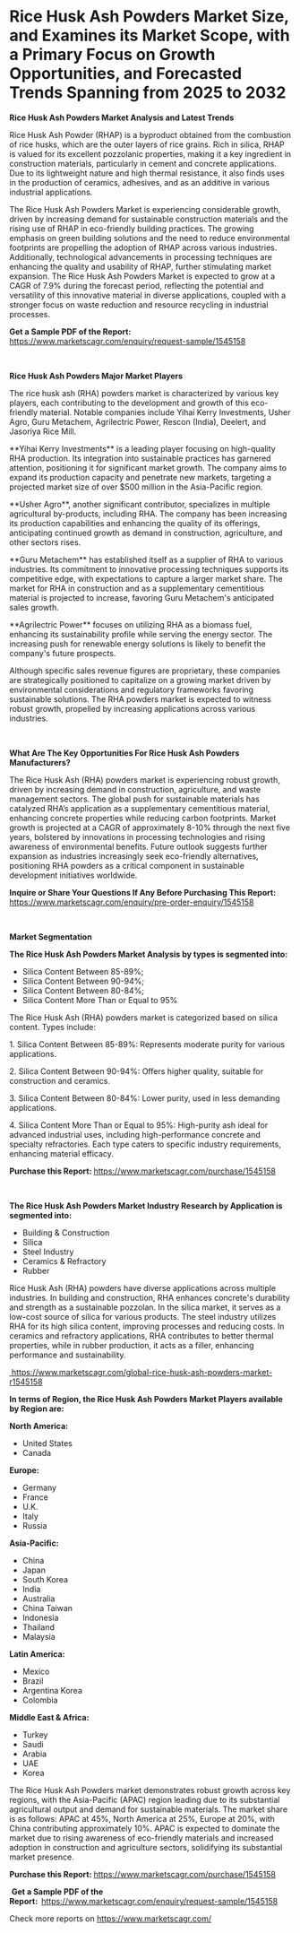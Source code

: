 <p><h1>Rice Husk Ash Powders Market Size, and Examines its Market Scope, with a Primary Focus on Growth Opportunities, and Forecasted Trends Spanning from 2025 to 2032</h1></p><p><strong>Rice Husk Ash Powders Market Analysis and Latest Trends</strong></p>
<p><p>Rice Husk Ash Powder (RHAP) is a byproduct obtained from the combustion of rice husks, which are the outer layers of rice grains. Rich in silica, RHAP is valued for its excellent pozzolanic properties, making it a key ingredient in construction materials, particularly in cement and concrete applications. Due to its lightweight nature and high thermal resistance, it also finds uses in the production of ceramics, adhesives, and as an additive in various industrial applications.</p><p>The Rice Husk Ash Powders Market is experiencing considerable growth, driven by increasing demand for sustainable construction materials and the rising use of RHAP in eco-friendly building practices. The growing emphasis on green building solutions and the need to reduce environmental footprints are propelling the adoption of RHAP across various industries. Additionally, technological advancements in processing techniques are enhancing the quality and usability of RHAP, further stimulating market expansion. The Rice Husk Ash Powders Market is expected to grow at a CAGR of 7.9% during the forecast period, reflecting the potential and versatility of this innovative material in diverse applications, coupled with a stronger focus on waste reduction and resource recycling in industrial processes.</p></p>
<p><strong>Get a Sample PDF of the Report:&nbsp;</strong> <a href="https://www.marketscagr.com/enquiry/request-sample/1545158?utm_campaign=2276&utm_medium=2&utm_source=Github&utm_content=ia&utm_term=02022025&utm_id=rice-husk-ash-powders">https://www.marketscagr.com/enquiry/request-sample/1545158</a></p>
<p>&nbsp;</p>
<p><strong>Rice Husk Ash Powders Major Market Players</strong></p>
<p><p>The rice husk ash (RHA) powders market is characterized by various key players, each contributing to the development and growth of this eco-friendly material. Notable companies include Yihai Kerry Investments, Usher Agro, Guru Metachem, Agrilectric Power, Rescon (India), Deelert, and Jasoriya Rice Mill.</p><p>**Yihai Kerry Investments** is a leading player focusing on high-quality RHA production. Its integration into sustainable practices has garnered attention, positioning it for significant market growth. The company aims to expand its production capacity and penetrate new markets, targeting a projected market size of over $500 million in the Asia-Pacific region.</p><p>**Usher Agro**, another significant contributor, specializes in multiple agricultural by-products, including RHA. The company has been increasing its production capabilities and enhancing the quality of its offerings, anticipating continued growth as demand in construction, agriculture, and other sectors rises.</p><p>**Guru Metachem** has established itself as a supplier of RHA to various industries. Its commitment to innovative processing techniques supports its competitive edge, with expectations to capture a larger market share. The market for RHA in construction and as a supplementary cementitious material is projected to increase, favoring Guru Metachem's anticipated sales growth.</p><p>**Agrilectric Power** focuses on utilizing RHA as a biomass fuel, enhancing its sustainability profile while serving the energy sector. The increasing push for renewable energy solutions is likely to benefit the company's future prospects.</p><p>Although specific sales revenue figures are proprietary, these companies are strategically positioned to capitalize on a growing market driven by environmental considerations and regulatory frameworks favoring sustainable solutions. The RHA powders market is expected to witness robust growth, propelled by increasing applications across various industries.</p></p>
<p>&nbsp;</p>
<p><strong>What Are The Key Opportunities For Rice Husk Ash Powders Manufacturers?</strong></p>
<p><p>The Rice Husk Ash (RHA) powders market is experiencing robust growth, driven by increasing demand in construction, agriculture, and waste management sectors. The global push for sustainable materials has catalyzed RHA’s application as a supplementary cementitious material, enhancing concrete properties while reducing carbon footprints. Market growth is projected at a CAGR of approximately 8-10% through the next five years, bolstered by innovations in processing technologies and rising awareness of environmental benefits. Future outlook suggests further expansion as industries increasingly seek eco-friendly alternatives, positioning RHA powders as a critical component in sustainable development initiatives worldwide.</p></p>
<p><strong>Inquire or Share Your Questions If Any Before Purchasing This Report:</strong> <a href="https://www.marketscagr.com/enquiry/pre-order-enquiry/1545158?utm_campaign=2276&utm_medium=2&utm_source=Github&utm_content=ia&utm_term=02022025&utm_id=rice-husk-ash-powders">https://www.marketscagr.com/enquiry/pre-order-enquiry/1545158</a></p>
<p>&nbsp;</p>
<p><strong>Market Segmentation</strong></p>
<p><strong>The Rice Husk Ash Powders Market Analysis by types is segmented into:</strong></p>
<p><ul><li>Silica Content Between 85-89%;</li><li>Silica Content Between 90-94%;</li><li>Silica Content Between 80-84%;</li><li>Silica Content More Than or Equal to 95%</li></ul></p>
<p><p>The Rice Husk Ash (RHA) powders market is categorized based on silica content. Types include: </p><p>1. Silica Content Between 85-89%: Represents moderate purity for various applications.</p><p>2. Silica Content Between 90-94%: Offers higher quality, suitable for construction and ceramics.</p><p>3. Silica Content Between 80-84%: Lower purity, used in less demanding applications.</p><p>4. Silica Content More Than or Equal to 95%: High-purity ash ideal for advanced industrial uses, including high-performance concrete and specialty refractories. Each type caters to specific industry requirements, enhancing material efficacy.</p></p>
<p><strong>Purchase this Report:&nbsp;</strong><a href="https://www.marketscagr.com/purchase/1545158?utm_campaign=2276&utm_medium=2&utm_source=Github&utm_content=ia&utm_term=02022025&utm_id=rice-husk-ash-powders">https://www.marketscagr.com/purchase/1545158</a></p>
<p>&nbsp;</p>
<p><strong>The Rice Husk Ash Powders Market Industry Research by Application is segmented into:</strong></p>
<p><ul><li>Building & Construction</li><li>Silica</li><li>Steel Industry</li><li>Ceramics & Refractory</li><li>Rubber</li></ul></p>
<p><p>Rice Husk Ash (RHA) powders have diverse applications across multiple industries. In building and construction, RHA enhances concrete's durability and strength as a sustainable pozzolan. In the silica market, it serves as a low-cost source of silica for various products. The steel industry utilizes RHA for its high silica content, improving processes and reducing costs. In ceramics and refractory applications, RHA contributes to better thermal properties, while in rubber production, it acts as a filler, enhancing performance and sustainability.</p></p>
<p><a href="https://www.marketscagr.com/global-rice-husk-ash-powders-market-r1545158?utm_campaign=2276&utm_medium=2&utm_source=Github&utm_content=ia&utm_term=02022025&utm_id=rice-husk-ash-powders">&nbsp;https://www.marketscagr.com/global-rice-husk-ash-powders-market-r1545158</a></p>
<p><strong>In terms of Region, the Rice Husk Ash Powders Market Players available by Region are:</strong></p>
<p>
    <p> <strong> North America: </strong>
        <ul>
            <li>United States</li>
            <li>Canada</li>
        </ul>
        </p> 
    <p> <strong> Europe: </strong>
        <ul>
            <li>Germany</li>
            <li>France</li>
            <li>U.K.</li>
            <li>Italy</li>
            <li>Russia</li>
        </ul>
        </p> 
    <p> <strong> Asia-Pacific: </strong>
        <ul>
            <li>China</li>
            <li>Japan</li>
            <li>South Korea</li>
            <li>India</li>
            <li>Australia</li>
            <li>China Taiwan</li>
            <li>Indonesia</li>
            <li>Thailand</li>
            <li>Malaysia</li>
        </ul>
        </p> 
    <p> <strong> Latin America: </strong>
        <ul>
            <li>Mexico</li>
            <li>Brazil</li>
            <li>Argentina Korea</li>
            <li>Colombia</li>
        </ul>
        </p> 
    <p> <strong> Middle East & Africa: </strong>
        <ul>
            <li>Turkey</li>
            <li>Saudi</li>
            <li>Arabia</li>
            <li>UAE</li>
            <li>Korea</li>
        </ul>
    </p>
    </p>
<p><p>The Rice Husk Ash Powders market demonstrates robust growth across key regions, with the Asia-Pacific (APAC) region leading due to its substantial agricultural output and demand for sustainable materials. The market share is as follows: APAC at 45%, North America at 25%, Europe at 20%, with China contributing approximately 10%. APAC is expected to dominate the market due to rising awareness of eco-friendly materials and increased adoption in construction and agriculture sectors, solidifying its substantial market presence.</p></p>
<p><strong>Purchase this Report: </strong><a href="https://www.marketscagr.com/purchase/1545158?utm_campaign=2276&utm_medium=2&utm_source=Github&utm_content=ia&utm_term=02022025&utm_id=rice-husk-ash-powders">https://www.marketscagr.com/purchase/1545158</a></p>
<p>&nbsp;<strong>Get a Sample PDF of the Report:&nbsp;&nbsp;</strong><a href="https://www.marketscagr.com/enquiry/request-sample/1545158?utm_campaign=2276&utm_medium=2&utm_source=Github&utm_content=ia&utm_term=02022025&utm_id=rice-husk-ash-powders">https://www.marketscagr.com/enquiry/request-sample/1545158</a></p>
<p><strong></strong></p>
<p>Check more reports on <a href="https://www.marketscagr.com/?utm_campaign=2276&utm_medium=2&utm_source=Github&utm_content=ia&utm_term=02022025&utm_id=rice-husk-ash-powders">https://www.marketscagr.com/</a></p>
